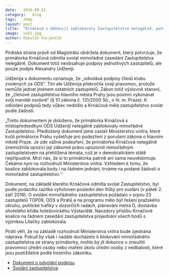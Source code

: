 ```yaml
---
date:	2016-09-21
category:	blog
tags:	zhmp
layout:	post
title:	"Krnáčová s Udženijí zablokovaly Zastupitelstvo nelegálně, potvrzuje dokument." 
image:	uxh2.jpg
author:	Mikuláš Ferjenčík
---
```


Pirátská strana právě od Magistrátu obdržela dokument, který potvrzuje, že primátorka Krnáčová odmítla svolat mimořádné zasedání Zastupitelstva nelegálně. Dokument totiž neobsahuje podpisy jednotlivých zastupitelů, ale pouze podpis Alexandry Udženiji. 

Udženija v dokumentu oznamuje, že „odvolává podpisy členů klubu zvolených za ODS“. Tím ale Udženija překročila svoji pravomoc, protože nemůže jednat jménem ostatních zastupitelů. Zákon totiž výslovně stanoví, že „členové zastupitelstva hlavního města Prahy jsou povinni vykonávat svůj mandát osobně“ (§ 51 zákona č. 131/2000 Sb., o hl. m. Praze). K odvolání podpisů tedy vůbec nedošlo a Krnáčová měla zastupitelstvo svolat podle žádosti.

„Tímto dokumentem je doloženo, že primátorka Krnáčová s místopředsedkyní ODS Udženijí nelegálně zablokovaly mimořádné Zastupitelstvo. Předložený dokument jsme zaslali Ministerstvu vnitra, které kvůli primátorce Prahu vyšetřuje pro podezření z porušení zákona o hlavním městě Praze. Je zde vážné podezření, že primátorka Krnáčová nelegálně znemožnila opozici její zákonné právo upozornit mimořádným zastupitelstvem na přehlížená témata, což je v demokratickém státě nepřípustné. Mrzí nás, že si to primátorka patrně ani sama neuvědomuje. Čekáme nyní na rozhodnutí Ministerstva vnitra. Vzhledem k tomu, že koalice zablokovala body i na řádném jednání, trváme na podané žádosti o mimořádné zastupitelstvo.“

Dokument, na základě kterého Krnáčová odmítla svolat Zastupitelstvo, byl podle podacího razítka vyhotoven poslední den lhůty pro svolání (v pátek 2. září 2016). O svolání mimořádného zastupitelstva požádalo v srpnu 23 zastupitelů TOP09, ODS a Pirátů a na programu mělo být řešení pražského okruhu, politické trafiky v dozorčích radách, plánování metra D, dostavba shořelého křídla holešovického Výstaviště. Navzdory příslibu Krnáčové koalice na řádném zasedání zastupitelstva projednání všech bodů s výjimkou Lítačky zablokovala.

Piráti věří, že na základě rozhodnutí Ministerstva vnitra bude zjednána náprava. Pokud by však i nadále docházelo k blokování mimořádného zastupitelstva ze strany primátorky, mohlo by jít dokonce o zneužití pravomoci úřední osoby nebo maření úkolu úřední osoby z nedbalosti, které jsou postižitelné podle trestního zákoníku.

* [Dokument o odvolání podpisu](https://github.com/pirati-byro/spisy-zk-pha-2016/raw/master/3830-zadost-o-ziskani-podpisu-ods/02-odpoved/odvolani-podpisu.pdf)
* [Svolání zastupitelstva](https://github.com/pirati-byro/spisy-zk-pha-2016/raw/master/3820-prezkum-zasedani-mvcr/01-zadost/attachments/scan.pdf)
